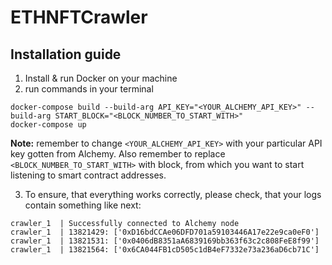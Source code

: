 # ETHNFTCrawler

## Installation guide

1. Install & run Docker on your machine
2. run commands in your terminal
```shell
docker-compose build --build-arg API_KEY="<YOUR_ALCHEMY_API_KEY>" --build-arg START_BLOCK="<BLOCK_NUMBER_TO_START_WITH>"
docker-compose up
```
**Note:** remember to change `<YOUR_ALCHEMY_API_KEY>` with your particular API key gotten from Alchemy.
Also remember to replace `<BLOCK_NUMBER_TO_START_WITH>` with block, from which you want to start listening to smart contract addresses.

3. To ensure, that everything works correctly, please check, that your logs contain something like next:
```shell
crawler_1  | Successfully connected to Alchemy node
crawler_1  | 13821429: ['0xD16bdCCAe06DFD701a59103446A17e22e9ca0eF0']
crawler_1  | 13821531: ['0x0406dB8351aA6839169bb363f63c2c808FeE8f99']
crawler_1  | 13821564: ['0x6CA044FB1cD505c1dB4eF7332e73a236aD6cb71C']
```